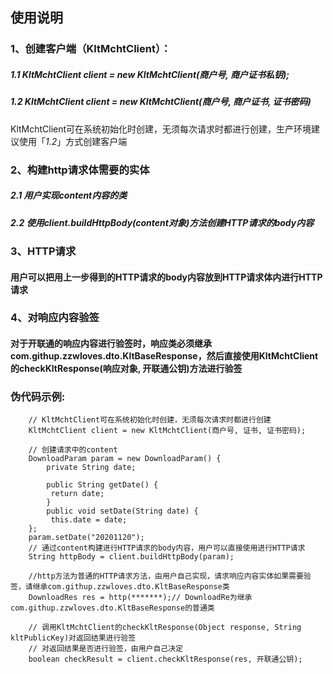 ## 使用说明

### 1、创建客户端（KltMchtClient）：
##### 1.1 KltMchtClient client = new KltMchtClient(商户号, 商户证书私钥);
##### 1.2 KltMchtClient client = new KltMchtClient(商户号, 商户证书, 证书密码)
   KltMchtClient可在系统初始化时创建，无须每次请求时都进行创建，生产环境建议使用「_1.2_」方式创建客户端
### 2、构建http请求体需要的实体
##### 2.1 用户实现content内容的类
##### 2.2 使用client.buildHttpBody(content对象)方法创建HTTP请求的body内容
### 3、HTTP请求
#### 用户可以把用上一步得到的HTTP请求的body内容放到HTTP请求体内进行HTTP请求
### 4、对响应内容验签
#### 对于开联通的响应内容进行验签时，响应类必须继承com.githup.zzwloves.dto.KltBaseResponse，然后直接使用KltMchtClient的checkKltResponse(响应对象, 开联通公钥)方法进行验签

### 伪代码示例:
        // KltMchtClient可在系统初始化时创建，无须每次请求时都进行创建
        KltMchtClient client = new KltMchtClient(商户号, 证书, 证书密码);
    
        // 创建请求中的content
        DownloadParam param = new DownloadParam() {
            private String date;
                    
            public String getDate() {
             return date;
            }
            public void setDate(String date) {
             this.date = date;
        };
        param.setDate("20201120");
        // 通过content构建进行HTTP请求的body内容，用户可以直接使用进行HTTP请求
        String httpBody = client.buildHttpBody(param);

        //http方法为普通的HTTP请求方法，由用户自己实现，请求响应内容实体如果需要验签，请继承com.githup.zzwloves.dto.KltBaseResponse类
        DownloadRes res = http(*******);// DownloadRe为继承com.githup.zzwloves.dto.KltBaseResponse的普通类
        
        // 调用KltMchtClient的checkKltResponse(Object response, String kltPublicKey)对返回结果进行验签
        // 对返回结果是否进行验签，由用户自己决定
        boolean checkResult = client.checkKltResponse(res, 开联通公钥);

